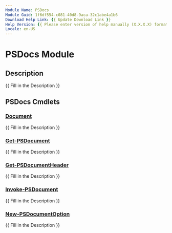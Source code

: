 ```yaml
---
Module Name: PSDocs
Module Guid: 1f6df554-c081-40d8-9aca-32c1abe4a1b6
Download Help Link: {{ Update Download Link }}
Help Version: {{ Please enter version of help manually (X.X.X.X) format }}
Locale: en-US
---
```


# PSDocs Module
## Description
{{ Fill in the Description }}

## PSDocs Cmdlets
### [Document](Document.md)
{{ Fill in the Description }}

### [Get-PSDocument](Get-PSDocument.md)
{{ Fill in the Description }}

### [Get-PSDocumentHeader](Get-PSDocumentHeader.md)
{{ Fill in the Description }}

### [Invoke-PSDocument](Invoke-PSDocument.md)
{{ Fill in the Description }}

### [New-PSDocumentOption](New-PSDocumentOption.md)
{{ Fill in the Description }}

